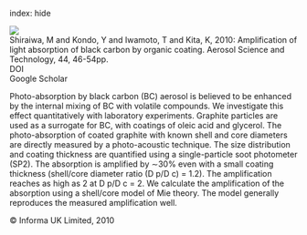 index: hide

<div class="Citation">
    <div class="Citation-thumb CitationThumb-linked"  data-href="https://doi.org/10.1080/02786820903357686">
      <img src="https://static.claimspace.cloud/climate-study-static/refs/thumbs/7/Shiraiwa_et_al_2010-thumb.png" />
    </div>

  <div class="Citation-body">
    <div class="Citation-text">Shiraiwa, M and Kondo, Y and Iwamoto, T and Kita, K, 2010: Amplification of light absorption of black carbon by organic coating. <span class="Article-journal">Aerosol Science and Technology, </span><span class="Article-volume">44, </span>46-54pp.</div>
    <div class="Citation-links">
      <div class="CitationLink" data-href="https://doi.org/10.1080/02786820903357686">
        <div class="CitationLink-icon CitationLink-Doi"></div>
        <div class="CitationLink-text">DOI</div>
      </div>
      <div class="CitationLink" data-href="https://scholar.google.com/scholar?q=10.1080/02786820903357686">
        <div class="CitationLink-icon CitationLink-Scholar"></div>
        <div class="CitationLink-text">Google Scholar</div>
      </div>
    </div>
  </div>
</div>

Photo-absorption by black carbon (BC) aerosol is believed to be enhanced by the internal mixing of BC with volatile compounds. We investigate this effect quantitatively with laboratory experiments. Graphite particles are used as a surrogate for BC, with coatings of oleic acid and glycerol. The photo-absorption of coated graphite with known shell and core diameters are directly measured by a photo-acoustic technique. The size distribution and coating thickness are quantified using a single-particle soot photometer (SP2). The absorption is amplified by ∼30% even with a small coating thickness (shell/core diameter ratio (D p/D c) = 1.2). The amplification reaches as high as 2 at D p/D c = 2. We calculate the amplification of the absorption using a shell/core model of Mie theory. The model generally reproduces the measured amplification well.

<div class="Citation-copy">
&copy; Informa UK Limited, 2010
</div>